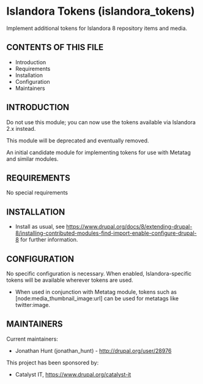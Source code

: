 # Islandora Tokens (islandora_tokens)
Implement additional tokens for Islandora 8 repository items and media.

CONTENTS OF THIS FILE
---------------------

 * Introduction
 * Requirements
 * Installation
 * Configuration
 * Maintainers


INTRODUCTION
------------

Do not use this module; you can now use the tokens available via Islandora 2.x instead.

This module will be deprecated and eventually removed.

An initial candidate module for implementing tokens for use with Metatag and
similar modules.


REQUIREMENTS
------------

No special requirements


INSTALLATION
------------

 * Install as usual, see
   https://www.drupal.org/docs/8/extending-drupal-8/installing-contributed-modules-find-import-enable-configure-drupal-8 for further information.

CONFIGURATION
-------------

No specific configuration is necessary. When enabled, Islandora-specific tokens
will be available wherever tokens are used.

 * When used in conjunction with Metatag module, tokens such as
   [node:media_thumbnail_image:url] can be used for metatags like twitter:image.


MAINTAINERS
-----------

Current maintainers:
 * Jonathan Hunt (jonathan_hunt) - http://drupal.org/user/28976

This project has been sponsored by:
 * Catalyst IT, https://www.drupal.org/catalyst-it
